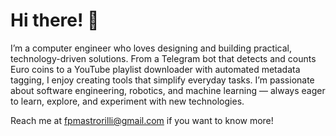 # Hi there! 👋

I’m a computer engineer who loves designing and building practical, technology-driven solutions. From a Telegram bot that detects and counts Euro coins to a YouTube playlist downloader with automated metadata tagging, I enjoy creating tools that simplify everyday tasks. I’m passionate about software engineering, robotics, and machine learning — always eager to learn, explore, and experiment with new technologies.

Reach me at fpmastrorilli@gmail.com if you want to know more!
